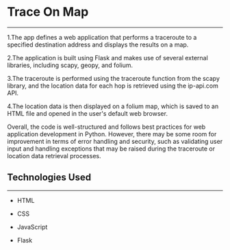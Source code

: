<h1>Trace On Map</h1>
<hr><p>1.The app defines a web application that performs a traceroute to a specified destination address and displays the results on a map. 

2.The application is built using Flask and makes use of several external libraries, including scapy, geopy, and folium. 

3.The traceroute is performed using the traceroute function from the scapy library, and the location data for each hop is retrieved using the ip-api.com API. 

4.The location data is then displayed on a folium map, which is saved to an HTML file and opened in the user's default web browser. 

Overall, the code is well-structured and follows best practices for web application development in Python. However, there may be some room for improvement in terms of error handling and security, such as validating user input and handling exceptions that may be raised during the traceroute or location data retrieval processes.</p><h2>Technologies Used</h2>
<hr><ul>
<li>HTML</li>
</ul><ul>
<li>CSS</li>
</ul><ul>
<li>JavaScript</li>
</ul><ul>
<li>Flask</li>
</ul>